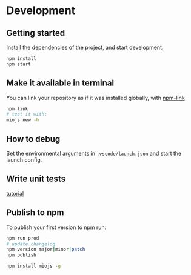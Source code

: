 # Development

## Getting started

Install the dependencies of the project, and start development.

```bash
npm install
npm start
```

## Make it available in terminal

You can link your repository as if it was installed globally, with [npm-link](https://docs.npmjs.com/cli/link)

```bash
npm link
# test it with:
miojs new -h
```

## How to debug

Set the environmental arguments in `.vscode/launch.json` and start the launch config.

## Write unit tests

[tutorial](http://how-to-write-a-typescript-library.com/unit-testing)

## Publish to npm

To publish your first version to npm run:

```bash
npm run prod
# update changelog
npm version major|minor|patch
npm publish
```

```bash
npm install miojs -g
```